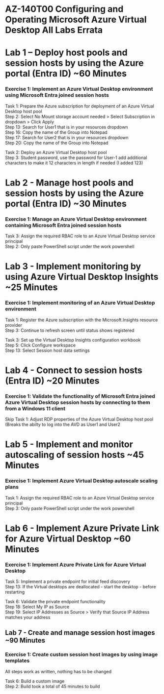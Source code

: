 # AZ-140T00 Configuring and Operating Microsoft Azure Virtual Desktop All Labs Errata

# Lab 1 – Deploy host pools and session hosts by using the Azure portal (Entra ID) ~60 Minutes

### Exercise 1: Implement an Azure Virtual Desktop environment using Microsoft Entra joined session hosts 

Task 1: Prepare the Azure subscription for deployment of an Azure Virtual Desktop host pool <br>
Step 2: Select  No Mount storage account needed > Select Subscription in dropdown > Click Apply <br>
Step 13: Search for User1 that is in your resources dropdown <br>
Step 16: Copy the name of the Group into Notepad <br>
Step 17: Search for User2 that is in your resources dropdown <br>
Step 20: Copy the name of the Group into Notepad <br>

Task 2: Deploy an Azure Virtual Desktop host pool <br>
Step 3: Student password, use the password for User-1 add additional characters to make it 12 characters in length if needed (I added 123) <br>

# Lab 2 - Manage host pools and session hosts by using the Azure portal (Entra ID) ~30 Minutes

### Exercise 1: Manage an Azure Virtual Desktop environment containing Microsoft Entra joined session hosts

Task 3: Assign the required RBAC role to an Azure Virtual Desktop service principal <br>
Step 2: Only paste PowerShell script under the work powershell <br>

# Lab 3 - Implement monitoring by using Azure Virtual Desktop Insights ~25 Minutes

### Exercise 1: Implement monitoring of an Azure Virtual Desktop environment

Task 1: Register the Azure subscription with the Microsoft.Insights resource provider <br>
Step 3: Continue to refresh screen until status shows registered <br>

Task 3: Set up the Virtual Desktop Insights configuration workbook <br>
Step 5:  Click Configure workspace <br>
Step 13: Select Session host data settings <br>

# Lab 4 - Connect to session hosts (Entra ID) ~20 Minutes

### Exercise 1: Validate the functionality of Microsoft Entra joined Azure Virtual Desktop session hosts by connecting to them from a Windows 11 client

Skip Task 1: Adjust RDP properties of the Azure Virtual Desktop host pool (Breaks the abilty to log into the AVD as User1 and User2 <br>

# Lab 5 - Implement and monitor autoscaling of session hosts ~45 Minutes

### Exercise 1: Implement Azure Virtual Desktop autoscale scaling plans

Task 1: Assign the required RBAC role to an Azure Virtual Desktop service principal <br>
Step 3: Only paste PowerShell script under the work powershell <br>

# Lab 6 - Implement Azure Private Link for Azure Virtual Desktop ~60 Minutes

### Exercise 1: Implement Azure Private Link for Azure Virtual Desktop

Task 5: Implement a private endpoint for initial feed discovery <br>
Step 13: If the Virtual desktops are deallocated - start the desktop - before restarting <br>

Task 6: Validate the private endpoint functionality <br>
Step 18: Select My IP as Source <br>
Step 19: Select IP Addresses as Source > Verify that Source IP Address matches your address <br>

## Lab 7 - Create and manage session host images ~90 Minutes

### Exercise 1: Create custom session host images by using image templates

All steps work as written, nothing has to be changed<br>

Task 6: Build a custom image <br>
Step 2:  Build took a total of 45 minutes to build <br>



